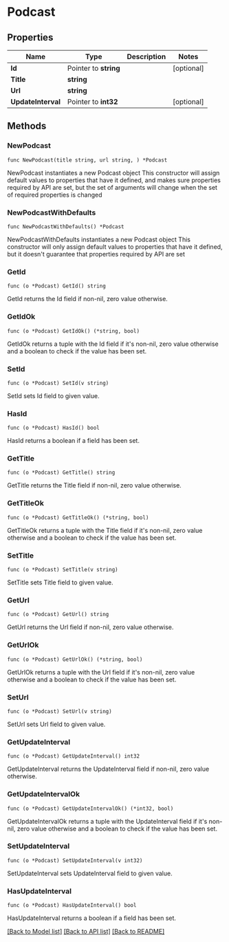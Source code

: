 # Podcast

## Properties

Name | Type | Description | Notes
------------ | ------------- | ------------- | -------------
**Id** | Pointer to **string** |  | [optional] 
**Title** | **string** |  | 
**Url** | **string** |  | 
**UpdateInterval** | Pointer to **int32** |  | [optional] 

## Methods

### NewPodcast

`func NewPodcast(title string, url string, ) *Podcast`

NewPodcast instantiates a new Podcast object
This constructor will assign default values to properties that have it defined,
and makes sure properties required by API are set, but the set of arguments
will change when the set of required properties is changed

### NewPodcastWithDefaults

`func NewPodcastWithDefaults() *Podcast`

NewPodcastWithDefaults instantiates a new Podcast object
This constructor will only assign default values to properties that have it defined,
but it doesn't guarantee that properties required by API are set

### GetId

`func (o *Podcast) GetId() string`

GetId returns the Id field if non-nil, zero value otherwise.

### GetIdOk

`func (o *Podcast) GetIdOk() (*string, bool)`

GetIdOk returns a tuple with the Id field if it's non-nil, zero value otherwise
and a boolean to check if the value has been set.

### SetId

`func (o *Podcast) SetId(v string)`

SetId sets Id field to given value.

### HasId

`func (o *Podcast) HasId() bool`

HasId returns a boolean if a field has been set.

### GetTitle

`func (o *Podcast) GetTitle() string`

GetTitle returns the Title field if non-nil, zero value otherwise.

### GetTitleOk

`func (o *Podcast) GetTitleOk() (*string, bool)`

GetTitleOk returns a tuple with the Title field if it's non-nil, zero value otherwise
and a boolean to check if the value has been set.

### SetTitle

`func (o *Podcast) SetTitle(v string)`

SetTitle sets Title field to given value.


### GetUrl

`func (o *Podcast) GetUrl() string`

GetUrl returns the Url field if non-nil, zero value otherwise.

### GetUrlOk

`func (o *Podcast) GetUrlOk() (*string, bool)`

GetUrlOk returns a tuple with the Url field if it's non-nil, zero value otherwise
and a boolean to check if the value has been set.

### SetUrl

`func (o *Podcast) SetUrl(v string)`

SetUrl sets Url field to given value.


### GetUpdateInterval

`func (o *Podcast) GetUpdateInterval() int32`

GetUpdateInterval returns the UpdateInterval field if non-nil, zero value otherwise.

### GetUpdateIntervalOk

`func (o *Podcast) GetUpdateIntervalOk() (*int32, bool)`

GetUpdateIntervalOk returns a tuple with the UpdateInterval field if it's non-nil, zero value otherwise
and a boolean to check if the value has been set.

### SetUpdateInterval

`func (o *Podcast) SetUpdateInterval(v int32)`

SetUpdateInterval sets UpdateInterval field to given value.

### HasUpdateInterval

`func (o *Podcast) HasUpdateInterval() bool`

HasUpdateInterval returns a boolean if a field has been set.


[[Back to Model list]](../README.md#documentation-for-models) [[Back to API list]](../README.md#documentation-for-api-endpoints) [[Back to README]](../README.md)


